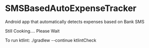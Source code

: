 # SMSBasedAutoExpenseTracker
Android app that automatically detects expenses based on Bank SMS

Still Cooking.... Please Wait


To run ktlint: ./gradlew --continue ktlintCheck
